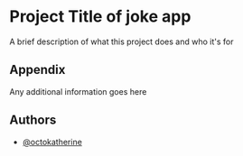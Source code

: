 
# Project Title of joke app

A brief description of what this project does and who it's for


## Appendix

Any additional information goes here


## Authors

- [@octokatherine](https://www.github.com/octokatherine)

